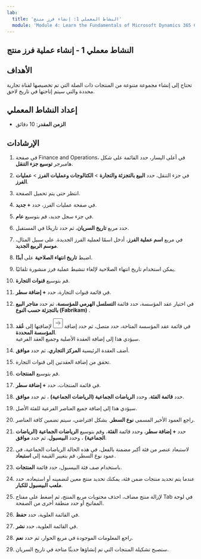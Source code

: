 ```yaml
---
lab:
  title: 'النشاط المعملي 1: إنشاء فرز منتج'
  module: 'Module 4: Learn the Fundamentals of Microsoft Dynamics 365 Commerce'
---
```


## <a name="lab-1---create-a-product-assortment"></a>النشاط معملي 1 - إنشاء عملية فرز منتج

## <a name="objectives"></a>الأهداف

تحتاج إلى إنشاء مجموعة متنوعة من المنتجات ذات الصلة التي تم تخصيصها لقناة تجارية محددة والتي سيتم إتاحتها في تاريخ لاحق.

## <a name="lab-setup"></a>إعداد النشاط المعملي

   - **الزمن المقدر**: 10 دقائق

## <a name="instructions"></a>الإرشادات

1. في صفحة Finance and Operations، في أعلى اليسار، حدد القائمة على شكل هامبرجر **توسيع جزء التنقل**.

1. في جزء التنقل، حدد **البيع بالتجزئة والتجارة** > **الكتالوجات وعمليات الفرز** > **عمليات الفرز**.

1. انتظر حتى يتم تحميل الصفحة.

1. في صفحة عمليات الفرز، حدد **+ جديد**.

1. في جزء سجل جديد، قم بتوسيع **عام**.

1. حدد مربع **تاريخ السريان**، ثم حدد تاريخًا في المستقبل.

1. في مربع **اسم عملية الفرز**، أدخل اسمًا لعملية الفرز الجديدة. على سبيل المثال، **موسم الربيع الجديد**.

1. اضبط **تاريخ انتهاء الصلاحية** على **أبدًا**.

1. يمكن استخدام تاريخ انتهاء الصلاحية لإلغاء تنشيط عملية فرز منشورة تلقائيًا.

1. قم بتوسيع **قنوات التجارة**.

1. في قائمة قنوات التجارة، حدد **+ إضافة سطر**.

1. في اختيار عقد المؤسسة، حدد قائمة **التسلسل الهرمي للمؤسسة**، ثم حدد **متاجر البيع بالتجزئة حسب النوع (Fabrikam)** .

1. في قائمة عقد المؤسسة المتاحة، حدد متصل، ثم حدد إضافة ![أيقونة السهم الأيمن](./media/d365-fo-add-org-node-icon.png) لإضافتها إلى **عُقد المؤسسة المحددة**.  
  سيؤدي هذا إلى إضافة العقدة الأصلية وجميع العقد الفرعية.

1. أضف العقدة الرئيسية **المركز التجاري**، ثم حدد **موافق**.

1. تحقق من إضافة العقدتين إلى قنوات التجارة.

1. قم بتوسيع **المنتجات**.

1. في قائمة المنتجات، حدد **+ إضافة سطر**.

1. حدد **قائمة الفئة**، وحدد **الرياضات الجماعية (الرياضات الجماعية)** ، ثم حدد **موافق**.

1. سيؤدي هذا إلى إضافة جميع العناصر الفرعية للفئة الأصل.

1. راجع العمود الأخير المسمى **نوع السطر**. بشكل افتراضي، سيتم تضمين كافة العناصر.

1. حدد **+ إضافة سطر**، وحدد قائمة **الفئة**، وقم بتوسيع **الرياضات الجماعية (الرياضات الجماعية)** ، وحدد **البيسبول**، ثم حدد **موافق**.

1. لاستبعاد عنصر من فئة أكبر مضمنة بالفعل، في هذه الحالة الرياضات الجماعية، في عمود نوع السطر، قم بتغيير القيمة إلى **استبعاد**.

1. باستخدام صف فئة البيسبول، حدد قائمة **المنتجات**.

1. عندما يتم تحديد منتجات ضمن فئة، يمكنك تحديد منتج معين لتضمينه أو استبعاده. حدد **ملعب البيسبول للكبار**.

1. لإزالة منتج مضاف، احذف محتويات مربع المنتج، ثم اضغط على مفتاح Tab في لوحة المفاتيح أو حدد منطقة أخرى من الصفحة.

1. في القائمة العلوية، حدد **حفظ**.

1. في القائمة العلوية، حدد **نشر**.

1. راجع المعلومات الموجودة في مربع الحوار، ثم حدد **نعم**.

1. ستصبح تشكيلة المنتجات التي تم إنشاؤها حديثًا متاحة في تاريخ السريان.
